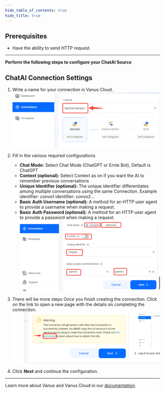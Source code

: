 ```yaml
--- 
hide_table_of_contents: true
hide_title: true
---
```


## Prerequisites

- Have the ability to send HTTP request.

---

**Perform the following steps to configure your ChatAI Source**

## ChatAI Connection Settings

1. Write a name for your connection in Vanus Cloud.
   ![img.png](images/connection.png)
2. Fill in the various required configurations
    - **Chat Mode:** Select Chat Mode (ChatGPT or Ernie Bot), Default is ChatGPT
    - **Context (optional):** Select Context as on if you want the AI to remember previous conversations
    - **Unique Identifier (optional):** The unique identifier differentiates among multiple conversations using the same Connection. Example identifier: convo1 identifier: convo2...
    - **Basic Auth Username (optional):** A method for an HTTP user agent to provide a username when making a request.
    - **Basic Auth Password (optional):** A method for an HTTP user agent to provide a password when making a request.  
      ![img.png](images/chatai-config.png)
3. There will be more steps Once you finish creating the connection. Click on the link to open a new page with the details on completing the connection.
   ![](images/warning.png)

4. Click **Next** and continue the configuration.

---

Learn more about Vanus and Vanus Cloud in our [documentation](https://docs.vanus.ai).
